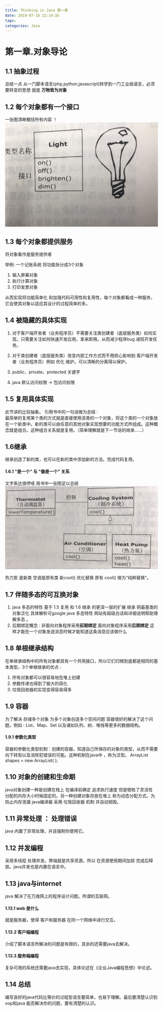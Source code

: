 ```yaml
---
title: Thinking in Java 第一章
date: 2019-07-16 22:14:55
tags:
categories: Java
---
```

# 第一章.对象导论
## 1.1 抽象过程
  总结一点 从一门脚本语言(php,python,javascript)转学到一门工业级语言，必须要转变的思想 就是 **万物皆为对象** 

## 1.2 每个对象都有一个接口
  一张图清晰概括所有内容 ！
  ![avatar](https://github.com/znbsmd/photo/raw/master/object-interface.jpeg)

## 1.3 每个对象都提供服务
   将对象看作是服务提供者<br>
  
   举例: 一个记账系统 将功能拆分成3个对象 <br>
   1. 输入屏幕对象
   2. 执行计算对象
   3. 打印发票对象<br>

从而实现将功能简单化 和加强代码可用性和复用性，每个对象都看成一种服务，它会使其对象以适应其设计的过程简单的多。
## 1.4 被隐藏的具体实现

1. 对于客户端开发者（业务程序员）不需要关注类创建者（底层服务类）如何实现，只需要关注如何快速开发应用，拿来即用。从而减少程序bug 减轻开发任务。

2. 对于类创建者（底层服务类）改变内部工作方式而不用担心影响到 客户端开发者（业务程序员）例如 优化 维护。可以清晰的分离得以保护。

3. public、private、protected 关键字 

4. java 默认访问权限 -> 包访问权限

## 1.5 复用具体实现

此节讲的比较抽象。 引用书中的一句话做为总结 :<br>
最简单的复用某个类的方式就是直接使用该类的一个对象，将这个类的一个对象放在一个新类中。新的类可以由任意的其他对象实现想要的功能方式所组成。这种概念就是组合。这种组合关系就是复用。（简单理解就是下一节说的继承……）

## 1.6继承

 继承创造了新的类，也可以在新的类中添加新的方法。完成代码复用。
#### 1.6.1 "是一个" 与 "像是一个" 关系

文字表达很啰嗦 用书中一张图足以总结 ![avatar](https://github.com/znbsmd/photo/raw/master/1.6.1.jpeg)

热力泵 是新类 空调是原有类 新cool() 优化替换 原有 cool() 做为"纯粹替换"。

## 1.7 伴随多态的可互换对象

1. java 多态的特性 基于 1.5 复用 和 1.6 继承 的更深一层的扩展 继承 把最基类的对象泛化 具体解析可google java 多态特性 网站有超级白话和详细说明帮助理解多态 。
2. 后期绑定概念 : 非面向对象程序采用**前期绑定**  面向对象程序采用**后期绑定** 这样才能在一个对象发送消息时候才能知道这条消息应该做什么

## 1.8 单根继承结构

在单继承结构中的所有对象都具有一个共用接口，所以它们归根到底都是相同的基本类型，3个单根继承的优点 :
1. 所有对象都可以很容易地在堆上创建
2. 参数传递也得到了极大的简化
3. 垃圾回收器的实现变得容易得多

## 1.9 容器
为了解决 存储多个对象 为多个对象创造多个空间问题 容器很好的解决了这个问题。例如 : List、Map、Set 以及诸如队列、树、堆栈等更多的数据结构。
#### 1.9.1 参数化类型
容器的参数化类型机制：创建的容器，知道自己所保存的对象的类型，从而不需要向下转型以及消除犯错误的可能。这种机制在java中 ，称为泛型。
 ArrayList<Shape>  shapes = new ArrayList<Shape>( );

## 1.10 对象的创建和生命期
java对象创建一种是创建在栈上 在编译前确定 追求执行速度 但是牺牲了灵活性 分配的内存大小时候固定的。另一种创建对象存放在堆上 称为动态分配方式。为防止内存泄漏 java编译器 采用 垃圾回收器 机制 并自动销毁。

## 1.11 异常处理 ： 处理错误
java 内置了异常处理，并且强制你使用它。

## 1.12 并发编程
采用多线程 处理并发。弊端就是共享资源。所以 在资源使用期间加锁 完成后释放。java并发也是内置在语言中。

## 1.13 java与internet
java 解决了在万维网上的程序设计问题。所谓的互联网。

#### 1.13.1 web 是什么
就是服务器，使得 客户和服务器 在同一个网络中进行交互。

#### 1.13.2 客户端编程
介绍了脚本语言所解决的问题是有限的，其余的还需要java去解决。

#### 1.13.3 服务端编程
复杂可用的系统还需要java去实现，具体论述在《企业Java编程思想》中论述。

## 1.14 总结
编写良好的java代码比等价的过程型语言要简单，也易于理解。最后要清楚认识到 oop和java 能否解决你的问题，要有清楚的认识。








